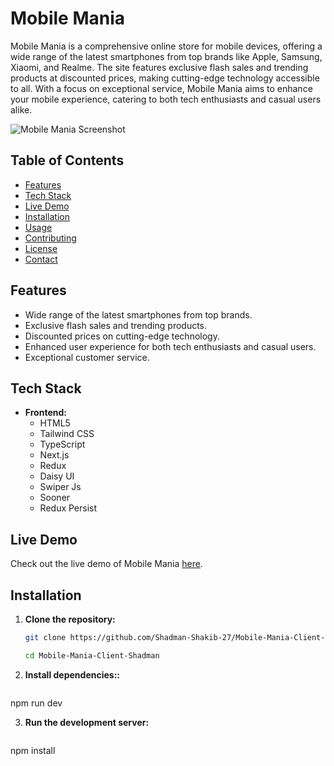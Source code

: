 # Mobile Mania

Mobile Mania is a comprehensive online store for mobile devices, offering a wide range of the latest smartphones from top brands like Apple, Samsung, Xiaomi, and Realme. The site features exclusive flash sales and trending products at discounted prices, making cutting-edge technology accessible to all. With a focus on exceptional service, Mobile Mania aims to enhance your mobile experience, catering to both tech enthusiasts and casual users alike.

![Mobile Mania Screenshot](https://your-image-link/Mobile_Mania.png)

## Table of Contents

- [Features](#features)
- [Tech Stack](#tech-stack)
- [Live Demo](#live-demo)
- [Installation](#installation)
- [Usage](#usage)
- [Contributing](#contributing)
- [License](#license)
- [Contact](#contact)

## Features

- Wide range of the latest smartphones from top brands.
- Exclusive flash sales and trending products.
- Discounted prices on cutting-edge technology.
- Enhanced user experience for both tech enthusiasts and casual users.
- Exceptional customer service.

## Tech Stack

- **Frontend:**
  - HTML5
  - Tailwind CSS
  - TypeScript
  - Next.js
  - Redux
  - Daisy UI
  - Swiper Js
  - Sooner
  - Redux Persist

## Live Demo

Check out the live demo of Mobile Mania [here](https://mobile-mania-client-shadman.vercel.app/).

## Installation

1. **Clone the repository:**

   ```bash
   git clone https://github.com/Shadman-Shakib-27/Mobile-Mania-Client-Shadman.git
   
   cd Mobile-Mania-Client-Shadman

2. **Install dependencies::**

   ```bash
  npm run dev
  

3. **Run the development server:**

   ```bash
  npm install
